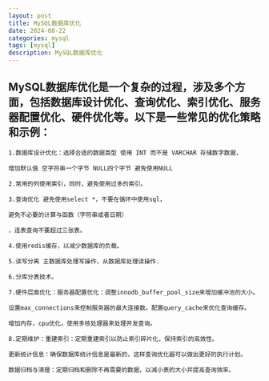 ```yaml
---
layout: post
title: MySQL数据库优化
date: 2024-08-22
categories: mysql
tags: [mysql]
description: MySQL数据库优化
---
```


## MySQL数据库优化是一个复杂的过程，涉及多个方面，包括数据库设计优化、查询优化、索引优化、服务器配置优化、硬件优化等。以下是一些常见的优化策略和示例：

    1.数据库设计优化：选择合适的数据类型 使用 INT 而不是 VARCHAR 存储数字数据，

    增加默认值 空字符串一个字节 NULL四个字节 避免使用NULL

    2.常用的列使用索引，同时，避免使用过多的索引。

    3.查询优化 避免使用select *，不要在循环中使用sql，

    避免不必要的计算与函数（字符串或者日期）

    ，连表查询不要超过三张表。

    4.使用redis缓存，以减少数据库的负载。

    5.读写分离 主数据库处理写操作，从数据库处理读操作.

    6.分库分表技术。

    7.硬件层面优化：服务器配置优化：调整innodb_buffer_pool_size来增加缓冲池的大小。
    
    设置max_connections来控制服务器的最大连接数。配置query_cache来优化查询缓存。

    增加内存，cpu优化，使用多核处理器来处理并发查询。

    8.定期维护：重建索引：定期重建索引以防止索引碎片化，保持索引的高效性。

    更新统计信息：确保数据库统计信息是最新的，这样查询优化器可以做出更好的执行计划。

    数据归档与清理：定期归档和删除不再需要的数据，以减小表的大小并提高查询效率。


